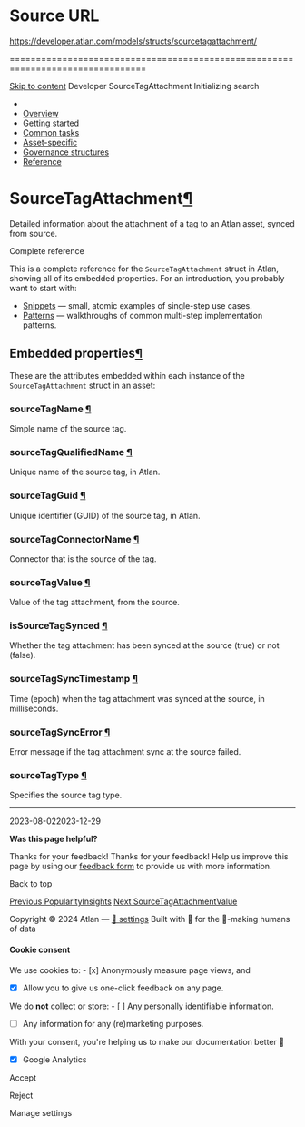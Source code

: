 # Source URL
https://developer.atlan.com/models/structs/sourcetagattachment/

================================================================================

<!--
canonical: https://developer.atlan.com/models/structs/sourcetagattachment/
meta-content-security-policy: object-src 'none'; base-uri 'self'; manifest-src 'self'; media-src 'self';
meta-description: Dear Developers
meta-generator: mkdocs-1.6.1, mkdocs-material-9.6.14
meta-og-description: Dear Developers
meta-og-image: https://developer.atlan.com/assets/images/social/models/structs/sourcetagattachment.png
meta-og-image-height: 630
meta-og-image-type: image/png
meta-og-image-width: 1200
meta-og-title: SourceTagAttachment - Developer
meta-og-type: website
meta-og-url: https://developer.atlan.com/models/structs/sourcetagattachment/
meta-twitter:card: summary_large_image
meta-twitter:description: Dear Developers
meta-twitter:image: https://developer.atlan.com/assets/images/social/models/structs/sourcetagattachment.png
meta-twitter:title: SourceTagAttachment - Developer
meta-viewport: width=device-width,initial-scale=1
title: SourceTagAttachment - Developer
-->

[Skip to content](#sourcetagattachment) Developer SourceTagAttachment Initializing search 

* 
* [Overview](../../..)
* [Getting started](../../../getting-started/)
* [Common tasks](../../../snippets/)
* [Asset\-specific](../../../patterns/)
* [Governance structures](../../../governance/)
* [Reference](../../../reference/)

SourceTagAttachment[¶](#sourcetagattachment "Permanent link")
=============================================================

Detailed information about the attachment of a tag to an Atlan asset, synced from source.

Complete reference

This is a complete reference for the `SourceTagAttachment` struct in Atlan, showing all of its embedded properties. For an introduction, you probably want to start with:

* [Snippets](../../../snippets/) — small, atomic examples of single\-step use cases.
* [Patterns](../../../patterns/) — walkthroughs of common multi\-step implementation patterns.

Embedded properties[¶](#embedded-properties "Permanent link")
-------------------------------------------------------------

These are the attributes embedded within each instance of the `SourceTagAttachment` struct in an asset:

### sourceTagName [¶](#sourcetagname "Permanent link")

Simple name of the source tag.

### sourceTagQualifiedName [¶](#sourcetagqualifiedname "Permanent link")

Unique name of the source tag, in Atlan.

### sourceTagGuid [¶](#sourcetagguid "Permanent link")

Unique identifier (GUID) of the source tag, in Atlan.

### sourceTagConnectorName [¶](#sourcetagconnectorname "Permanent link")

Connector that is the source of the tag.

### sourceTagValue [¶](#sourcetagvalue "Permanent link")

Value of the tag attachment, from the source.

### isSourceTagSynced [¶](#issourcetagsynced "Permanent link")

Whether the tag attachment has been synced at the source (true) or not (false).

### sourceTagSyncTimestamp [¶](#sourcetagsynctimestamp "Permanent link")

Time (epoch) when the tag attachment was synced at the source, in milliseconds.

### sourceTagSyncError [¶](#sourcetagsyncerror "Permanent link")

Error message if the tag attachment sync at the source failed.

### sourceTagType [¶](#sourcetagtype "Permanent link")

Specifies the source tag type.

---

2023\-08\-022023\-12\-29

**Was this page helpful?**

Thanks for your feedback! Thanks for your feedback! Help us improve this page by using our [feedback form](https://docs.google.com/forms/d/e/1FAIpQLScfoq7vqEn8S4QvN0ehPp0MRy6WYK5x-okJDqD69lHgoPPWtg/viewform?usp=pp_url&entry.1800719315=/models/structs/sourcetagattachment/) to provide us with more information. 

Back to top

[Previous PopularityInsights](../popularityinsights/) [Next SourceTagAttachmentValue](../sourcetagattachmentvalue/) 

Copyright © 2024 Atlan — [🍪 settings](#__consent) 
Built with 💙 for the 🤖\-making humans of data 

#### Cookie consent

We use cookies to: - [x] Anonymously measure page views, and
- [x] Allow you to give us one\-click feedback on any page.

 We do **not** collect or store: - [ ] Any personally identifiable information.
- [ ] Any information for any (re)marketing purposes.

 With your consent, you're helping us to make our documentation better 💙

- [x] Google Analytics

Accept

Reject

Manage settings

